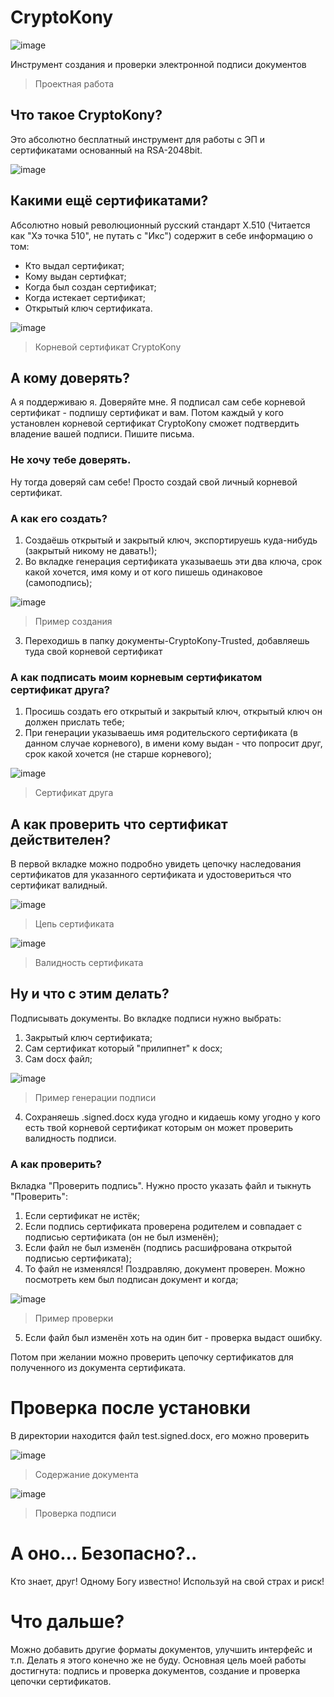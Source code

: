 # CryptoKony
![image](https://github.com/BCanary/CryptoKony/assets/59798021/ecaf0473-5294-45b2-91ac-484c91655485)

Инструмент создания и проверки электронной подписи документов
> Проектная работа

## Что такое CryptoKony?
Это абсолютно бесплатный инструмент для работы с ЭП и сертификатами основанный на RSA-2048bit.

![image](https://github.com/BCanary/CryptoKony/assets/59798021/b0e73644-3013-40d4-8916-3e15d3a14e86)

## Какими ещё сертификатами?
Абсолютно новый революционный русский стандарт X.510 (Читается как "Хэ точка 510", не путать с "Икс") содержит в себе информацию о том: 
- Кто выдал сертификат;
- Кому выдан сертифкат;
- Когда был создан сертификат;
- Когда истекает сертификат;
- Открытый ключ сертификата.

![image](https://github.com/BCanary/CryptoKony/assets/59798021/d84cc3e9-1263-45b3-84ae-ddd5dc288610)
> Корневой сертификат CryptoKony

## А кому доверять?
А я поддерживаю я. Доверяйте мне. Я подписал сам себе корневой сертификат - подпишу сертификат и вам. Потом каждый у кого установлен корневой сертификат CryptoKony сможет подтвердить владение вашей подписи. Пишите письма.

### Не хочу тебе доверять.
Ну тогда доверяй сам себе! Просто создай свой личный корневой сертификат.

### А как его создать?
1. Создаёшь открытый и закрытый ключ, экспортируешь куда-нибудь (закрытый никому не давать!);
2. Во вкладке генерация сертификата указываешь эти два ключа, срок какой хочется, имя кому и от кого пишешь одинаковое (самоподпись);

![image](https://github.com/BCanary/CryptoKony/assets/59798021/0a1fab45-52c4-4c4c-9db2-17e33dc873b4)
> Пример создания
3. Переходишь в папку документы-CryptoKony-Trusted, добавляешь туда свой корневой сертификат

### А как подписать моим корневым сертификатом сертификат друга?
1. Просишь создать его открытый и закрытый ключ, открытый ключ он должен прислать тебе;
2. При генерации указываешь имя родительского сертификата (в данном случае корневого), в имени кому выдан - что попросит друг, срок какой хочется (не старше корневого);

![image](https://github.com/BCanary/CryptoKony/assets/59798021/93cb6042-6cf1-41ad-a3ad-6166ee554747)
> Сертификат друга

## А как проверить что сертификат действителен?
В первой вкладке можно подробно увидеть цепочку наследования сертификатов для указанного сертификата и удостовериться что сертификат валидный.

![image](https://github.com/BCanary/CryptoKony/assets/59798021/d18abc6d-8f33-49d6-911c-6fb528bc48d9)
> Цепь сертификата

![image](https://github.com/BCanary/CryptoKony/assets/59798021/61c71be0-3af3-462e-ae03-9a435a08a5cc)
> Валидность сертификата

## Ну и что с этим делать?
Подписывать документы. Во вкладке подписи нужно выбрать:
1. Закрытый ключ сертификата;
2. Сам сертификат который "прилипнет" к docx;
3. Сам docx файл;

![image](https://github.com/BCanary/CryptoKony/assets/59798021/a8327184-7089-4b62-88c3-62a856ff7871)
> Пример генерации подписи
4. Сохраняешь .signed.docx куда угодно и кидаешь кому угодно у кого есть твой корневой сертификат которым он может проверить валидность подписи.

### А как проверить?
Вкладка "Проверить подпись". Нужно просто указать файл и тыкнуть "Проверить":
1. Если сертификат не истёк;
2. Если подпись сертификата проверена родителем и совпадает с подписью сертификата (он не был изменён);
3. Если файл не был изменён (подпись расшифрована открытой подписью сертификата);
4. То файл не изменялся! Поздравляю, документ проверен. Можно посмотреть кем был подписан документ и когда;

![image](https://github.com/BCanary/CryptoKony/assets/59798021/d50d92ea-34bb-4ce6-a562-ce4ff0a46357)
> Пример проверки
5. Если файл был изменён хоть на один бит - проверка выдаст ошибку.

Потом при желании можно проверить цепочку сертификатов для полученного из документа сертификата.

# Проверка после установки
В директории находится файл test.signed.docx, его можно проверить

![image](https://github.com/BCanary/CryptoKony/assets/59798021/dacf1eb0-54a7-4a95-8d8f-1ccc8af611ab)
> Содержание документа

![image](https://github.com/BCanary/CryptoKony/assets/59798021/5d5d3f1e-6384-484d-a3d8-526a97052791)
> Проверка подписи

# А оно... Безопасно?..
Кто знает, друг! Одному Богу известно! Используй на свой страх и риск!

# Что дальше?
Можно добавить другие форматы документов, улучшить интерфейс и т.п. Делать я этого конечно же не буду. Основная цель моей работы достигнута: подпись и проверка документов, создание и проверка цепочки сертификатов.
